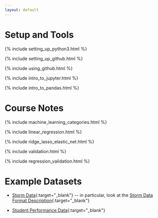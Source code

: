 ```yaml
---
layout: default
---
```

# Setup and Tools

{% include setting_up_python3.html %}

{% include setting_up_github.html %}

{% include using_github.html %}

{% include intro_to_jupyter.html %}

{% include intro_to_pandas.html %}

# Course Notes

{% include machine_learning_categories.html %}

{% include linear_regression.html %}

{% include ridge_lasso_elastic_net.html %}

{% include validation.html %}

{% include regression_validation.html %}

# Example Datasets

* [Storm Data](https://www.ncdc.noaa.gov/stormevents/ftp.jsp){:target="_blank"} -- in particular, look at the [Storm Data Format Description](http://www1.ncdc.noaa.gov/pub/data/swdi/stormevents/csvfiles/Storm-Data-Export-Format.docx){:target="_blank"} 

* [Student Performance Data](http://archive.ics.uci.edu/ml/datasets/student+performance){:target="_blank"}

